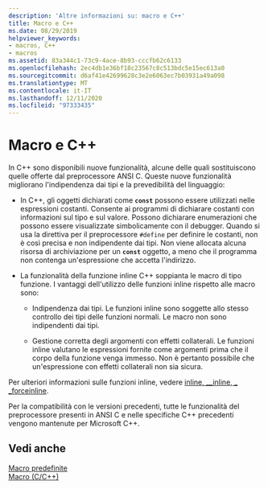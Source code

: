 ```yaml
---
description: 'Altre informazioni su: macro e C++'
title: Macro e C++
ms.date: 08/29/2019
helpviewer_keywords:
- macros, C++
- macros
ms.assetid: 83a344c1-73c9-4ace-8b93-cccfb62c6133
ms.openlocfilehash: 2ec4db1e36bf18c23567c8c513bdc5e15ec613a0
ms.sourcegitcommit: d6af41e42699628c3e2e6063ec7b03931a49a098
ms.translationtype: MT
ms.contentlocale: it-IT
ms.lasthandoff: 12/11/2020
ms.locfileid: "97333435"
---
```

# <a name="macros-and-c"></a>Macro e C++

In C++ sono disponibili nuove funzionalità, alcune delle quali sostituiscono quelle offerte dal preprocessore ANSI C. Queste nuove funzionalità migliorano l'indipendenza dai tipi e la prevedibilità del linguaggio:

- In C++, gli oggetti dichiarati come **`const`** possono essere utilizzati nelle espressioni costanti. Consente ai programmi di dichiarare costanti con informazioni sul tipo e sul valore. Possono dichiarare enumerazioni che possono essere visualizzate simbolicamente con il debugger. Quando si usa la direttiva per il preprocessore `#define` per definire le costanti, non è così precisa e non indipendente dai tipi. Non viene allocata alcuna risorsa di archiviazione per un **`const`** oggetto, a meno che il programma non contenga un'espressione che accetta l'indirizzo.

- La funzionalità della funzione inline C++ soppianta le macro di tipo funzione. I vantaggi dell'utilizzo delle funzioni inline rispetto alle macro sono:

  - Indipendenza dai tipi. Le funzioni inline sono soggette allo stesso controllo dei tipi delle funzioni normali. Le macro non sono indipendenti dai tipi.

  - Gestione corretta degli argomenti con effetti collaterali. Le funzioni inline valutano le espressioni fornite come argomenti prima che il corpo della funzione venga immesso. Non è pertanto possibile che un'espressione con effetti collaterali non sia sicura.

Per ulteriori informazioni sulle funzioni inline, vedere [inline, __inline, \_ _forceinline](../cpp/inline-functions-cpp.md).

Per la compatibilità con le versioni precedenti, tutte le funzionalità del preprocessore presenti in ANSI C e nelle specifiche C++ precedenti vengono mantenute per Microsoft C++.

## <a name="see-also"></a>Vedi anche

[Macro predefinite](../preprocessor/predefined-macros.md)\
[Macro (C/C++)](../preprocessor/macros-c-cpp.md)
